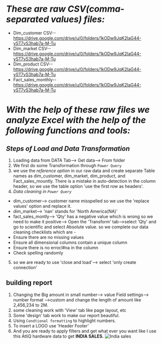 # *These are raw CSV(comma-separated values) files:*
* Dim_customer CSV--https://drive.google.com/drive/u/0/folders/1kODw9JqK2IaG44-yST7vS3hab7a-M-Tu
* Dim_market CSV--https://drive.google.com/drive/u/0/folders/1kODw9JqK2IaG44-yST7vS3hab7a-M-Tu
* Dim_product CSV--https://drive.google.com/drive/u/0/folders/1kODw9JqK2IaG44-yST7vS3hab7a-M-Tu
* Fact_sales_monthly--https://drive.google.com/drive/u/0/folders/1kODw9JqK2IaG44-yST7vS3hab7a-M-Tu

# *With the help of these raw files we analyze Excel with the help of the following functions and tools:*


## *Steps of Load and Data Transformation*
1. Loading data from DATA Tab--> Get data--> From folder
2. We first do some Transformation through `Power Query`
3. we use the *reference option* in our raw data and create separate Table names as dim_customer, dim_market, dim_product, and Fact_sales_mountly. There is a mistake in auto-detection in the column header, so we use the table option 'use the first row as headers'.
4. *Data cleaning in `Power Query`*
* dim_customer--> customer name misspelled so we use the 'replace values' option and replace it.
* dim_market--> 'nan' stands for 'North America(NA)'
* fact_sales_montly--> 'Qty' has a negative value which is wrong so we need to make it positive--> Open the 'Transform' tab-->select 'Qty' and go to scientific and select Absolute value.
so we complete our data cleaning checklists which are -
* Ensure there are no missing values
* Ensure all dimensional columns contain a unique column
* Ensure there is no error/#na in the column
* Check spelling randomly
5. so we are ready to use 'close and load'--> select 'only create connection'

## building report 
1. Changing the Big amount in small number--> value Field settings--> number format -->custom and change the length of amount like 2,456,234 to 2M.
2. some cleaning work with 'View' tab like page layout, etc
3. Some 'design' tab work to make our report beautiful.
4. Using `Condtional formatting` to highlight numbers.
5. To insert a LOGO use 'Header Footer'
6. And you are ready to apply filters and get what ever you want like I use this AtliQ hardware data to get **INDIA SALES.** 
![India sales](https://github.com/hamant-jagwan/Excel_analysis/assets/117731315/4c7bb4a1-cb93-4061-befa-57d54f51f93a)


